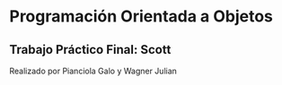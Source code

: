 # Programación Orientada a Objetos
## Trabajo Práctico Final: Scott
Realizado por Pianciola Galo y Wagner Julian
